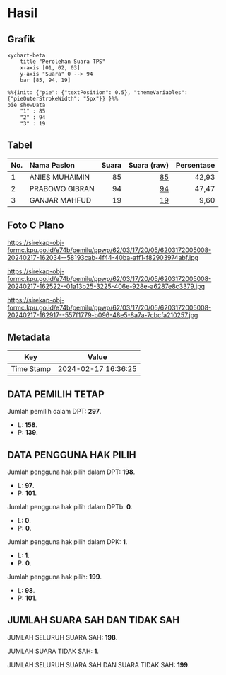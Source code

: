 # Hasil

## Grafik

```mermaid
xychart-beta
    title "Perolehan Suara TPS"
    x-axis [01, 02, 03]
    y-axis "Suara" 0 --> 94
    bar [85, 94, 19]
```

```mermaid
%%{init: {"pie": {"textPosition": 0.5}, "themeVariables": {"pieOuterStrokeWidth": "5px"}} }%%
pie showData
    "1" : 85
    "2" : 94
    "3" : 19
```

## Tabel

| No. | Nama Paslon    | Suara | Suara (raw) | Persentase |
|:--- |:-------------- | -----:| -----------:| ----------:|
| 1   | ANIES MUHAIMIN | 85    | [85][p-1]   | 42,93      |
| 2   | PRABOWO GIBRAN | 94    | [94][p-2]   | 47,47      |
| 3   | GANJAR MAHFUD  | 19    | [19][p-3]   | 9,60       |


[p-1]: https://github.com/gigit-pemilu/pemilu-2024-62-kalimantan-tengah/blob/main/pilpres/hitung-suara/sub/62-kalimantan-tengah/sub/03-kapuas/sub/17-bataguh/sub/2005-tamban-luar/sub/008-tps/sub/paslon-1.txt
[p-2]: https://github.com/gigit-pemilu/pemilu-2024-62-kalimantan-tengah/blob/main/pilpres/hitung-suara/sub/62-kalimantan-tengah/sub/03-kapuas/sub/17-bataguh/sub/2005-tamban-luar/sub/008-tps/sub/paslon-2.txt
[p-3]: https://github.com/gigit-pemilu/pemilu-2024-62-kalimantan-tengah/blob/main/pilpres/hitung-suara/sub/62-kalimantan-tengah/sub/03-kapuas/sub/17-bataguh/sub/2005-tamban-luar/sub/008-tps/sub/paslon-3.txt

## Foto C Plano

https://sirekap-obj-formc.kpu.go.id/e74b/pemilu/ppwp/62/03/17/20/05/6203172005008-20240217-162034--58193cab-4f44-40ba-aff1-f82903974abf.jpg

https://sirekap-obj-formc.kpu.go.id/e74b/pemilu/ppwp/62/03/17/20/05/6203172005008-20240217-162522--01a13b25-3225-406e-928e-a6287e8c3379.jpg

https://sirekap-obj-formc.kpu.go.id/e74b/pemilu/ppwp/62/03/17/20/05/6203172005008-20240217-162917--557f1779-b096-48e5-8a7a-7cbcfa210257.jpg


## Metadata

| Key        | Value               |
| ---------- | ------------------- |
| Time Stamp | 2024-02-17 16:36:25 |


## DATA PEMILIH TETAP

Jumlah pemilih dalam DPT: **297**.
 * L: **158**.
 * P: **139**.

## DATA PENGGUNA HAK PILIH

Jumlah pengguna hak pilih dalam DPT: **198**.
 * L: **97**.
 * P: **101**.

Jumlah pengguna hak pilih dalam DPTb: **0**.
 * L: **0**.
 * P: **0**.

Jumlah pengguna hak pilih dalam DPK: **1**.
 * L: **1**.
 * P: **0**.

Jumlah pengguna hak pilih: **199**.
 * L: **98**.
 * P: **101**.

## JUMLAH SUARA SAH DAN TIDAK SAH

JUMLAH SELURUH SUARA SAH: **198**.

JUMLAH SUARA TIDAK SAH: **1**.

JUMLAH SELURUH SUARA SAH DAN SUARA TIDAK SAH: **199**.


